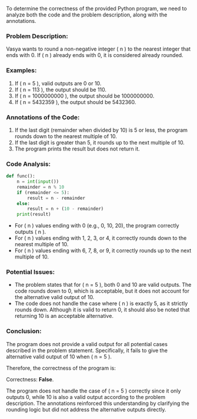 To determine the correctness of the provided Python program, we need to analyze both the code and the problem description, along with the annotations.

### Problem Description:
Vasya wants to round a non-negative integer \( n \) to the nearest integer that ends with 0. If \( n \) already ends with 0, it is considered already rounded.

### Examples:
1. If \( n = 5 \), valid outputs are 0 or 10.
2. If \( n = 113 \), the output should be 110.
3. If \( n = 1000000000 \), the output should be 1000000000.
4. If \( n = 5432359 \), the output should be 5432360.

### Annotations of the Code:
1. If the last digit (remainder when divided by 10) is 5 or less, the program rounds down to the nearest multiple of 10.
2. If the last digit is greater than 5, it rounds up to the next multiple of 10.
3. The program prints the result but does not return it.

### Code Analysis:
```python
def func():
    n = int(input())
    remainder = n % 10
    if (remainder <= 5):
        result = n - remainder
    else:
        result = n + (10 - remainder)
    print(result)
```

- For \( n \) values ending with 0 (e.g., 0, 10, 20), the program correctly outputs \( n \).
- For \( n \) values ending with 1, 2, 3, or 4, it correctly rounds down to the nearest multiple of 10.
- For \( n \) values ending with 6, 7, 8, or 9, it correctly rounds up to the next multiple of 10.

### Potential Issues:
- The problem states that for \( n = 5 \), both 0 and 10 are valid outputs. The code rounds down to 0, which is acceptable, but it does not account for the alternative valid output of 10.
- The code does not handle the case where \( n \) is exactly 5, as it strictly rounds down. Although it is valid to return 0, it should also be noted that returning 10 is an acceptable alternative.

### Conclusion:
The program does not provide a valid output for all potential cases described in the problem statement. Specifically, it fails to give the alternative valid output of 10 when \( n = 5 \).

Therefore, the correctness of the program is:

Correctness: **False**. 

The program does not handle the case of \( n = 5 \) correctly since it only outputs 0, while 10 is also a valid output according to the problem description. The annotations reinforced this understanding by clarifying the rounding logic but did not address the alternative outputs directly.